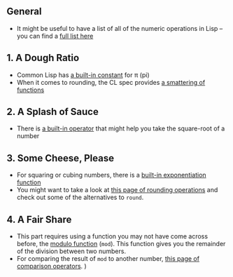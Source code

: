 ## General

- It might be useful to have a list of all of the numeric operations in Lisp –
  you can find a [full list here](http://l1sp.org/cl/12.1.1)

## 1. A Dough Ratio

- Common Lisp has [a built-in constant](http://l1sp.org/cl/pi) for π (pi)
- When it comes to rounding, the CL spec provides [a smattering of
  functions](http://l1sp.org/cl/floor)

## 2. A Splash of Sauce

- There is [a built-in operator](http://l1sp.org/cl/sqrt) that might help you
  take the square-root of a number

## 3. Some Cheese, Please

- For squaring or cubing numbers, there is a [built-in exponentiation
  function](http://l1sp.org/cl/expt)
- You might want to take a look at [this page of rounding
  operations](http://l1sp.org/cl/floor) and check out some of the alternatives
  to `round`.

## 4. A Fair Share

- This part requires using a function you may not have come across before, the
  [modulo function](https://en.wikipedia.org/wiki/Modulo_operation) (`mod`). This
  function gives you the remainder of the division between two numbers.
- For comparing the result of `mod` to another number, [this page of comparison
  operators](http://l1sp.org/cl/=). )
